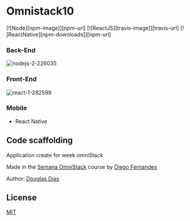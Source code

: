# Omnistack10

[![Node][npm-image]][npm-url]
[![ReactJS][travis-image]][travis-url]
[![ReactNative][npm-downloads]][npm-url]

### Back-End
![nodejs-2-226035](https://user-images.githubusercontent.com/20793718/72665430-2b01fa80-39e7-11ea-91da-84b87a6d54cb.png)

### Front-End
![react-1-282599](https://user-images.githubusercontent.com/20793718/72665439-5258c780-39e7-11ea-92a0-fe4ac172c20b.png)

### Mobile
* React Native

## Code scaffolding

Application create for week omniStack

Made in the [Semana OmniStack](https://www.rocketseat.com.br/) course by [Diego Fernandes](https://github.com/diego3g)

Author: [Douglas Dias](https://github.com/douglasjava)

## License ##

[MIT](LICENSE)
